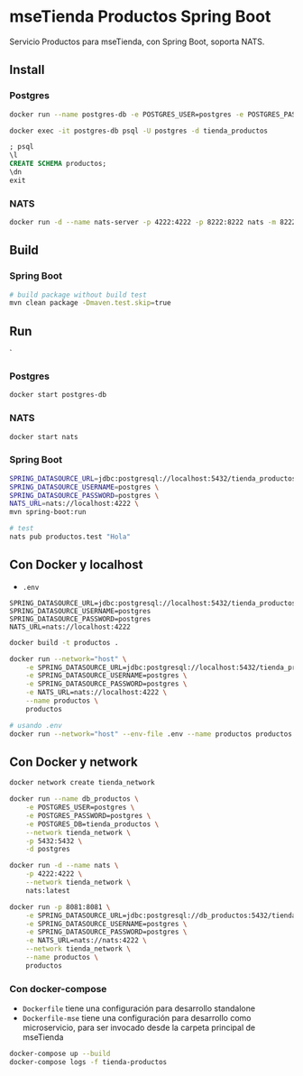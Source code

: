 # mseTienda Productos Spring Boot

Servicio Productos para mseTienda, con Spring Boot, soporta NATS.

## Install

### Postgres

```sh
docker run --name postgres-db -e POSTGRES_USER=postgres -e POSTGRES_PASSWORD=postgres -e POSTGRES_DB=tienda_productos -p 5432:5432 -d postgres

docker exec -it postgres-db psql -U postgres -d tienda_productos
```

```sql
; psql
\l
CREATE SCHEMA productos;
\dn
exit
```

### NATS

```sh
docker run -d --name nats-server -p 4222:4222 -p 8222:8222 nats -m 8222
```


## Build

### Spring Boot

```sh
# build package without build test
mvn clean package -Dmaven.test.skip=true
```


## Run
`
### Postgres

```sh
docker start postgres-db
```

### NATS

```sh
docker start nats
```

### Spring Boot

```sh
SPRING_DATASOURCE_URL=jdbc:postgresql://localhost:5432/tienda_productos \
SPRING_DATASOURCE_USERNAME=postgres \
SPRING_DATASOURCE_PASSWORD=postgres \
NATS_URL=nats://localhost:4222 \
mvn spring-boot:run

# test
nats pub productos.test "Hola"
```


## Con Docker y localhost

- `.env`
```
SPRING_DATASOURCE_URL=jdbc:postgresql://localhost:5432/tienda_productos
SPRING_DATASOURCE_USERNAME=postgres
SPRING_DATASOURCE_PASSWORD=postgres
NATS_URL=nats://localhost:4222
```

```sh
docker build -t productos .

docker run --network="host" \
    -e SPRING_DATASOURCE_URL=jdbc:postgresql://localhost:5432/tienda_productos \
    -e SPRING_DATASOURCE_USERNAME=postgres \
    -e SPRING_DATASOURCE_PASSWORD=postgres \
    -e NATS_URL=nats://localhost:4222 \
    --name productos \
    productos

# usando .env
docker run --network="host" --env-file .env --name productos productos

```

## Con Docker y network

```sh
docker network create tienda_network

docker run --name db_productos \
    -e POSTGRES_USER=postgres \
    -e POSTGRES_PASSWORD=postgres \
    -e POSTGRES_DB=tienda_productos \
    --network tienda_network \
    -p 5432:5432 \
    -d postgres

docker run -d --name nats \
    -p 4222:4222 \
    --network tienda_network \
    nats:latest

docker run -p 8081:8081 \
    -e SPRING_DATASOURCE_URL=jdbc:postgresql://db_productos:5432/tienda_productos \
    -e SPRING_DATASOURCE_USERNAME=postgres \
    -e SPRING_DATASOURCE_PASSWORD=postgres \
    -e NATS_URL=nats://nats:4222 \
    --network tienda_network \
    --name productos \
    productos
```

### Con docker-compose

- `Dockerfile` tiene una configuración para desarrollo standalone
- `Dockerfile-mse` tiene una configuración para desarrollo como microservicio, para ser invocado desde la carpeta principal de mseTienda

```sh
docker-compose up --build
docker-compose logs -f tienda-productos
```